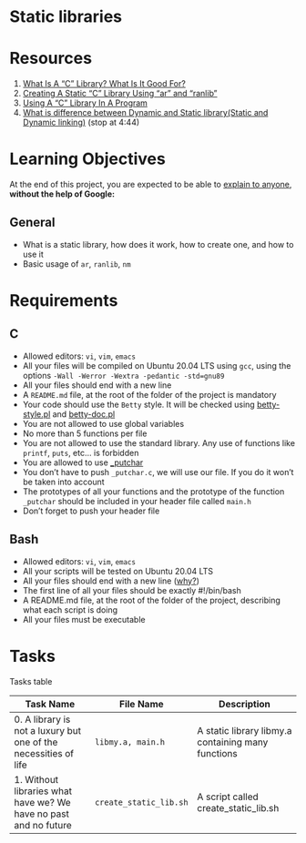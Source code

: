 # Static libraries

# Resources
1. [What Is A “C” Library? What Is It Good For?](https://docencia.ac.upc.edu/FIB/USO/Bibliografia/unix-c-libraries.html)
2. [Creating A Static “C” Library Using “ar” and “ranlib”](https://docencia.ac.upc.edu/FIB/USO/Bibliografia/unix-c-libraries.html)
3. [Using A “C” Library In A Program](https://docencia.ac.upc.edu/FIB/USO/Bibliografia/unix-c-libraries.html)
4. [What is difference between Dynamic and Static library(Static and Dynamic linking)](https://www.youtube.com/watch?v=eW5he5uFBNM) (stop at 4:44)

# Learning Objectives
At the end of this project, you are expected to be able to [explain to anyone](https://fs.blog/feynman-learning-technique/?fbclid=IwAR2K5_BGPVo0QjJXkOIIqNsqcXK4lTskPWJvA0asKQIGtCPWaQBdKmj1Ztg), **without the help of Google:**

## General
* What is a static library, how does it work, how to create one, and how to use it
* Basic usage of `ar`, `ranlib`, `nm`

# Requirements
## C
* Allowed editors: `vi`, `vim`, `emacs`
* All your files will be compiled on Ubuntu 20.04 LTS using `gcc`, using the options `-Wall -Werror -Wextra -pedantic -std=gnu89`
* All your files should end with a new line
* A `README.md` file, at the root of the folder of the project is mandatory
* Your code should use the `Betty` style. It will be checked using [betty-style.pl](https://github.com/holbertonschool/Betty/blob/master/betty-style.pl) and [betty-doc.pl](https://github.com/holbertonschool/Betty/blob/master/betty-doc.pl)
* You are not allowed to use global variables
* No more than 5 functions per file
* You are not allowed to use the standard library. Any use of functions like `printf`, `puts`, etc… is forbidden
* You are allowed to use [_putchar](https://github.com/holbertonschool/_putchar.c/blob/master/_putchar.c)
* You don’t have to push `_putchar.c`, we will use our file. If you do it won’t be taken into account
* The prototypes of all your functions and the prototype of the function `_putchar` should be included in your header file called `main.h`
* Don’t forget to push your header file

## Bash
* Allowed editors: `vi`, `vim`, `emacs`
* All your scripts will be tested on Ubuntu 20.04 LTS
* All your files should end with a new line ([why?](http://unix.stackexchange.com/questions/18743/whats-the-point-in-adding-a-new-line-to-the-end-of-a-file/18789))
* The first line of all your files should be exactly #!/bin/bash
* A README.md file, at the root of the folder of the project, describing what each script is doing
* All your files must be executable

# Tasks
Tasks table

| Task Name  | File Name | Description |
| --------------- | ------------------------------ |---------------------------------------------------------------|
| 0. A library is not a luxury but one of the necessities of life | `libmy.a, main.h`  | A static library libmy.a containing many functions |
| 1. Without libraries what have we? We have no past and no future | `create_static_lib.sh` | A script called create_static_lib.sh |
